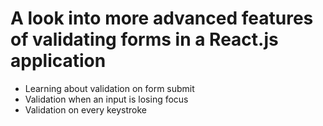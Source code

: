 # A look into more advanced features of validating forms in a React.js application
* Learning about validation on form submit
* Validation when an input is losing focus
* Validation on every keystroke



